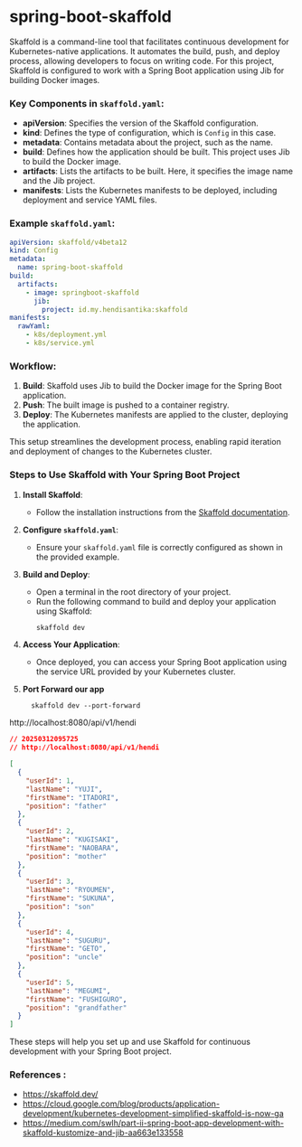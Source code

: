 # spring-boot-skaffold

Skaffold is a command-line tool that facilitates continuous development for Kubernetes-native applications. It automates
the build, push, and deploy process, allowing developers to focus on writing code. For this project, Skaffold is
configured to work with a Spring Boot application using Jib for building Docker images.

### Key Components in `skaffold.yaml`:

- **apiVersion**: Specifies the version of the Skaffold configuration.
- **kind**: Defines the type of configuration, which is `Config` in this case.
- **metadata**: Contains metadata about the project, such as the name.
- **build**: Defines how the application should be built. This project uses Jib to build the Docker image.
- **artifacts**: Lists the artifacts to be built. Here, it specifies the image name and the Jib project.
- **manifests**: Lists the Kubernetes manifests to be deployed, including deployment and service YAML files.

### Example `skaffold.yaml`:

```yaml
apiVersion: skaffold/v4beta12
kind: Config
metadata:
  name: spring-boot-skaffold
build:
  artifacts:
    - image: springboot-skaffold
      jib:
        project: id.my.hendisantika:skaffold
manifests:
  rawYaml:
    - k8s/deployment.yml
    - k8s/service.yml
```

### Workflow:

1. **Build**: Skaffold uses Jib to build the Docker image for the Spring Boot application.
2. **Push**: The built image is pushed to a container registry.
3. **Deploy**: The Kubernetes manifests are applied to the cluster, deploying the application.

This setup streamlines the development process, enabling rapid iteration and deployment of changes to the Kubernetes
cluster.

### Steps to Use Skaffold with Your Spring Boot Project

1. **Install Skaffold**:
   - Follow the installation instructions from the [Skaffold documentation](https://skaffold.dev/docs/install/).

2. **Configure `skaffold.yaml`**:
   - Ensure your `skaffold.yaml` file is correctly configured as shown in the provided example.

3. **Build and Deploy**:
   - Open a terminal in the root directory of your project.
   - Run the following command to build and deploy your application using Skaffold:
     ```sh
     skaffold dev
     ```

4. **Access Your Application**:
   - Once deployed, you can access your Spring Boot application using the service URL provided by your Kubernetes
     cluster.
5. **Port Forward our app**
    ```shell
      skaffold dev --port-forward
   ```

http://localhost:8080/api/v1/hendi

```json
// 20250312095725
// http://localhost:8080/api/v1/hendi

[
  {
    "userId": 1,
    "lastName": "YUJI",
    "firstName": "ITADORI",
    "position": "father"
  },
  {
    "userId": 2,
    "lastName": "KUGISAKI",
    "firstName": "NAOBARA",
    "position": "mother"
  },
  {
    "userId": 3,
    "lastName": "RYOUMEN",
    "firstName": "SUKUNA",
    "position": "son"
  },
  {
    "userId": 4,
    "lastName": "SUGURU",
    "firstName": "GETO",
    "position": "uncle"
  },
  {
    "userId": 5,
    "lastName": "MEGUMI",
    "firstName": "FUSHIGURO",
    "position": "grandfather"
  }
]
```

These steps will help you set up and use Skaffold for continuous development with your Spring Boot project.

### References :

* https://skaffold.dev/
* https://cloud.google.com/blog/products/application-development/kubernetes-development-simplified-skaffold-is-now-ga
* https://medium.com/swlh/part-ii-spring-boot-app-development-with-skaffold-kustomize-and-jib-aa663e133558
